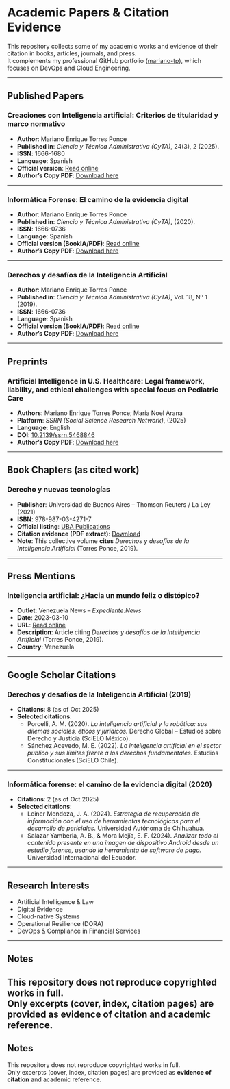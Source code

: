 # Academic Papers & Citation Evidence

This repository collects some of my academic works and evidence of their citation in books, articles, journals, and press.  
It complements my professional GitHub portfolio ([mariano-tp](https://github.com/mariano-tp)), which focuses on DevOps and Cloud Engineering.

---

## Published Papers

### Creaciones con Inteligencia artificial: Criterios de titularidad y marco normativo
- **Author**: Mariano Enrique Torres Ponce  
- **Published in**: *Ciencia y Técnica Administrativa (CyTA)*, 24(3), 2 (2025).  
- **ISSN**: 1666-1680
- **Language**: Spanish
- **Official version**: [Read online](https://www.cyta.com.ar/ta/article.php?id=240302)
- **Author’s Copy PDF**: [Download here](papers/2025-creaciones-ia.pdf)

---

### Informática Forense: El camino de la evidencia digital
- **Author**: Mariano Enrique Torres Ponce  
- **Published in**: *Ciencia y Técnica Administrativa (CyTA)*, (2020).  
- **ISSN**: 1666-0736
- **Language**: Spanish  
- **Official version (BookIA/PDF)**: [Read online](https://cyta.com.ar/bookia/bookia_3.pdf)
- **Author’s Copy PDF**: [Download here](papers/2020-evidencia-digital.pdf)

---

### Derechos y desafíos de la Inteligencia Artificial
- **Author**: Mariano Enrique Torres Ponce  
- **Published in**: *Ciencia y Técnica Administrativa (CyTA)*, Vol. 18, Nº 1 (2019).  
- **ISSN**: 1666-0736
- **Language**: Spanish  
- **Official version (BookIA/PDF)**: [Read online](https://cyta.com.ar/bookia/bookia.php?id=1)  
- **Author’s Copy PDF**: [Download here](papers/2019-derechos-ia.pdf)

---

## Preprints

### Artificial Intelligence in U.S. Healthcare: Legal framework, liability, and ethical challenges with special focus on Pediatric Care
- **Authors**: Mariano Enrique Torres Ponce; María Noel Arana  
- **Platform**: *SSRN (Social Science Research Network)*, (2025)
- **Language**: English    
- **DOI**: [10.2139/ssrn.5468846](https://doi.org/10.2139/ssrn.5468846)
- **Author’s Copy PDF**: [Download here](preprints/2025-ai-us-healthcare.pdf)

---

## Book Chapters (as cited work)

### Derecho y nuevas tecnologías
- **Publisher**: Universidad de Buenos Aires – Thomson Reuters / La Ley (2021)  
- **ISBN**: 978-987-03-4271-7  
- **Official listing**: [UBA Publications](https://www.derecho.uba.ar/publicaciones/libros/pdf/2021-derecho-y-nuevas-tecnologias.pdf)  
- **Citation evidence (PDF extract)**: [Download](citations/2021-derecho-y-nuevas-tecnologias-extract-uniform.pdf)  
- **Note**: This collective volume **cites** *Derechos y desafíos de la Inteligencia Artificial* (Torres Ponce, 2019).

---

## Press Mentions

### Inteligencia artificial: ¿Hacia un mundo feliz o distópico?
- **Outlet**: Venezuela News – *Expediente.News*  
- **Date**: 2023-03-10  
- **URL**: [Read online](https://venezuela-news.com/expediente-news-inteligencia-artificial-mundo-feliz-o-distopico/)  
- **Description**: Article citing *Derechos y desafíos de la Inteligencia Artificial* (Torres Ponce, 2019).  
- **Country**: Venezuela

---

## Google Scholar Citations

### Derechos y desafíos de la Inteligencia Artificial (2019)
- **Citations**: 8 (as of Oct 2025)  
- **Selected citations**:  
  - Porcelli, A. M. (2020). *La inteligencia artificial y la robótica: sus dilemas sociales, éticos y jurídicos.* Derecho Global – Estudios sobre Derecho y Justicia (SciELO México).  
  - Sánchez Acevedo, M. E. (2022). *La inteligencia artificial en el sector público y sus límites frente a los derechos fundamentales.* Estudios Constitucionales (SciELO Chile).

---

### Informática forense: el camino de la evidencia digital (2020)
- **Citations**: 2 (as of Oct 2025)  
- **Selected citations**:  
  - Leiner Mendoza, J. A. (2024). *Estrategia de recuperación de información con el uso de herramientas tecnológicas para el desarrollo de periciales.* Universidad Autónoma de Chihuahua.  
  - Salazar Yamberla, A. B., & Mora Mejía, E. F. (2024). *Analizar todo el contenido presente en una imagen de dispositivo Android desde un estudio forense, usando la herramienta de software de pago.* Universidad Internacional del Ecuador.

---

## Research Interests
- Artificial Intelligence & Law  
- Digital Evidence  
- Cloud-native Systems  
- Operational Resilience (DORA)  
- DevOps & Compliance in Financial Services

---

## Notes
This repository does not reproduce copyrighted works in full.  
Only excerpts (cover, index, citation pages) are provided as **evidence of citation** and academic reference.
---

## Notes

This repository does not reproduce copyrighted works in full.  
Only excerpts (cover, index, citation pages) are provided as **evidence of citation** and academic reference.
